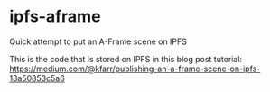 # ipfs-aframe
Quick attempt to put an A-Frame scene on IPFS

This is the code that is stored on IPFS in this blog post tutorial:
https://medium.com/@kfarr/publishing-an-a-frame-scene-on-ipfs-18a50853c5a6
